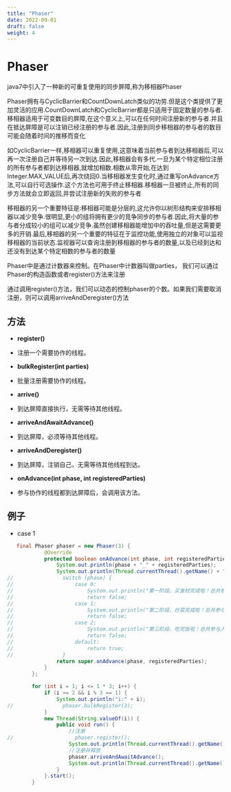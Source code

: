 ```yaml
---
title: "Phaser"
date: 2022-09-01
draft: false
weight: 4
---
```



# Phaser


java7中引入了一种新的可重复使用的同步屏障,称为移相器Phaser

Phaser拥有与CyclicBarrier和CountDownLatch类似的功劳.但是这个类提供了更加灵活的应用.CountDownLatch和CyclicBarrier都是只适用于固定数量的参与者.移相器适用于可变数目的屏障,在这个意义上,可以在任何时间注册新的参与者.并且在抵达屏障是可以注销已经注册的参与者.因此,注册到同步移相器的参与者的数目可能会随着时间的推移而变化

如CyclicBarrier一样,移相器可以重复使用,这意味着当前参与者到达移相器后,可以再一次注册自己并等待另一次到达.因此,移相器会有多代.一旦为某个特定相位注册的所有参与者都到达移相器,就增加相数.相数从零开始,在达到Integer.MAX_VALUE后,再次绕回0.当移相器发生变化时,通过重写onAdvance方法,可以自行可选操作.这个方法也可用于终止移相器.移相器一旦被终止,所有的同步方法就会立即返回,并尝试注册新的失败的参与者

移相器的另一个重要特征是:移相器可能是分层的,这允许你以树形结构来安排移相器以减少竞争.很明显,更小的组将拥有更少的竞争同步的参与者.因此,将大量的参与者分成较小的组可以减少竞争.虽然创建移相器能增加中的吞吐量,但是这需要更多的开销.最后,移相器的另一个重要的特征在于监控功能,使用独立的对象可以监视移相器的当前状态.监视器可以查询注册到移相器的参与者的数量,以及已经到达和还没有到达某个特定相数的参与者的数量

Phaser中是通过计数器来控制。在Phaser中计数器叫做parties， 我们可以通过Phaser的构造函数或者register()方法来注册

通过调用register()方法，我们可以动态的控制phaser的个数。如果我们需要取消注册，则可以调用arriveAndDeregister()方法

## 方法

+ **register()**
+ 注册一个需要协作的线程。

+ **bulkRegister(int parties)**
+ 批量注册需要协作的线程。

+ **arrive()**
+ 到达屏障直接执行，无需等待其他线程。

+ **arriveAndAwaitAdvance()**
+ 到达屏障，必须等待其他线程。

+ **arriveAndDeregister()**
+ 到达屏障，注销自己，无需等待其他线程到达。

+ **onAdvance(int phase, int registeredParties)**
+ 参与协作的线程都到达屏障后，会调用该方法。

## 例子

+ case 1

```java
   final Phaser phaser = new Phaser(3) {
            @Override
            protected boolean onAdvance(int phase, int registeredParties) {
                System.out.println(phase + "_" + registeredParties);
                System.out.println(Thread.currentThread().getName() + " 调用了onAdvance方法");
//                switch (phase) {
//                    case 0:
//                        System.out.println("第一阶段，买食材完成啦！总共参与人数：" + registeredParties);
//                        return false;
//                    case 1:
//                        System.out.println("第二阶段，炒菜完成啦！总共参与人数：" + registeredParties);
//                        return false;
//                    case 2:
//                        System.out.println("第三阶段，吃完饭啦！总共参与人数：" + registeredParties);
//                        return false;
//                    default:
//                        return true;
//                }
                return super.onAdvance(phase, registeredParties);
            }
        };

        for (int i = 1; i <= 1 * 3; i++) {
            if (i >= 2 && i % 3 == 1) {
                System.out.println("i:" + i);
//                phaser.bulkRegister(3);
            }
            new Thread(String.valueOf(i)) {
                public void run() {
                    //注册
//                    phaser.register();
                    System.out.println(Thread.currentThread().getName()+"---------------------");
                    //注册并释放
                    phaser.arriveAndAwaitAdvance();
                    System.out.println(Thread.currentThread().getName() + "....................");
                }
            }.start();
        }
```
